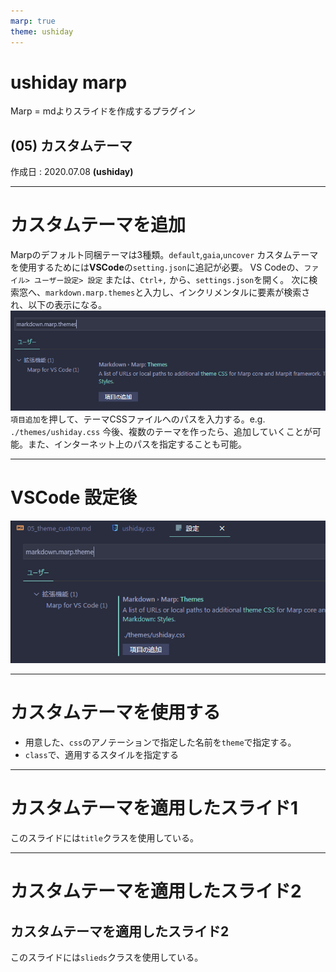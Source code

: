 ```yaml
---
marp: true
theme: ushiday
---
```

# ushiday marp
Marp = mdよりスライドを作成するプラグイン
## (05) カスタムテーマ

作成日 : 2020.07.08  **(ushiday)**

---
# カスタムテーマを追加
Marpのデフォルト同梱テーマは3種類。`default`,`gaia`,`uncover`
カスタムテーマを使用するためには**VSCode**の`setting.json`に追記が必要。
VS Codeの、`ファイル> ユーザー設定> 設定` または、`Ctrl+,` から、`settings.json`を開く。
次に検索窓へ、`markdown.marp.themes`と入力し、インクリメンタルに要素が検索され、以下の表示になる。
![right:50% VSCode設定前](2020-07-08_112039.png)
`項目追加`を押して、テーマCSSファイルへのパスを入力する。e.g. `./themes/ushiday.css`
今後、複数のテーマを作ったら、追加していくことが可能。また、インターネット上のパスを指定することも可能。

---
# VSCode 設定後

![VSCode設定後](2020-07-08_113709.png)


---
# カスタムテーマを使用する

- 用意した、`css`のアノテーションで指定した名前を`theme`で指定する。
- `class`で、適用するスタイルを指定する

---
<!--
class: title
-->
# カスタムテーマを適用したスライド1
このスライドには`title`クラスを使用している。

---
<!--
class: slides
-->
# カスタムテーマを適用したスライド2
## カスタムテーマを適用したスライド2
このスライドには`slieds`クラスを使用している。

